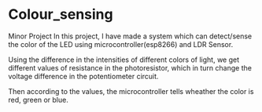 # Colour_sensing
Minor Project
In this project, I have made a system which can detect/sense the color of the LED using microcontroller(esp8266) and LDR Sensor.

Using the difference in the intensities of different colors of light, we get different values of resistance in the photoresistor,
which in turn change the voltage difference in the potentiometer circuit.

Then according to the values, the microcontroller tells wheather the color is red, green or blue.
